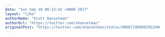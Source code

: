 ```yaml
---
date: "Sun Sep 10 00:13:42 +0000 2017"
layout: "like"
authorName: "Scott Hanselman"
authorUrl: "https://twitter.com/shanselman"
originalPost: "https://twitter.com/shanselman/status/906671989602922496"
---
```

